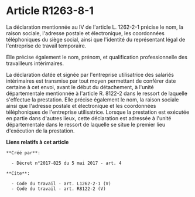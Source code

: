 # Article R1263-8-1

La déclaration mentionnée au IV de l'article L. 1262-2-1 précise le nom, la raison sociale, l'adresse postale et
électronique, les coordonnées téléphoniques du siège social, ainsi que l'identité du représentant légal de l'entreprise de
travail temporaire. 

Elle précise également le nom, prénom, et qualification professionnelle des travailleurs intérimaires. 

La déclaration datée et signée par l'entreprise utilisatrice des salariés intérimaires est transmise par tout moyen
permettant de conférer date certaine à cet envoi, avant le début du détachement, à l'unité départementale mentionnée à
l'article R. 8122-2 dans le ressort de laquelle s'effectue la prestation. Elle précise également le nom, la raison sociale
ainsi que l'adresse postale et électronique et les coordonnées téléphoniques de l'entreprise utilisatrice. Lorsque la
prestation est exécutée en partie dans d'autres lieux, cette déclaration est adressée à l'unité départementale dans le
ressort de laquelle se situe le premier lieu d'exécution de la prestation.

**Liens relatifs à cet article**

	**Créé par**:

	  - Décret n°2017-825 du 5 mai 2017 - art. 4

	**Cite**:

	  - Code du travail - art. L1262-2-1 (V)
	  - Code du travail - art. R8122-2 (V)
